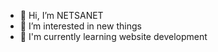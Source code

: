 - 👋 Hi, I’m NETSANET
- 👀 I’m interested in new things
- 🌱 I'm currently learning website development 
  

<!---
NETSADOM/NETSADOM is a ✨ special ✨ repository because its `README.md` (this file) appears on your GitHub profile.
You can click the Preview link to take a look at your changes.
--->

